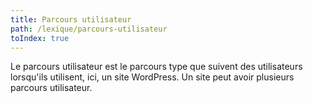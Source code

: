 ```yaml
---
title: Parcours utilisateur
path: /lexique/parcours-utilisateur
toIndex: true
---
```


Le parcours utilisateur est le parcours type que suivent des utilisateurs lorsqu'ils utilisent, ici, un site WordPress. Un site peut avoir plusieurs parcours utilisateur.
